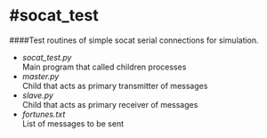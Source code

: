 #socat_test
==========

####Test routines of simple socat serial connections for simulation. 

* _socat_test.py_  
Main program that called children processes
* _master.py_  
Child that acts as primary transmitter of messages
* _slave.py_  
Child that acts as primary receiver of messages
* _fortunes.txt_  
List of messages to be sent

